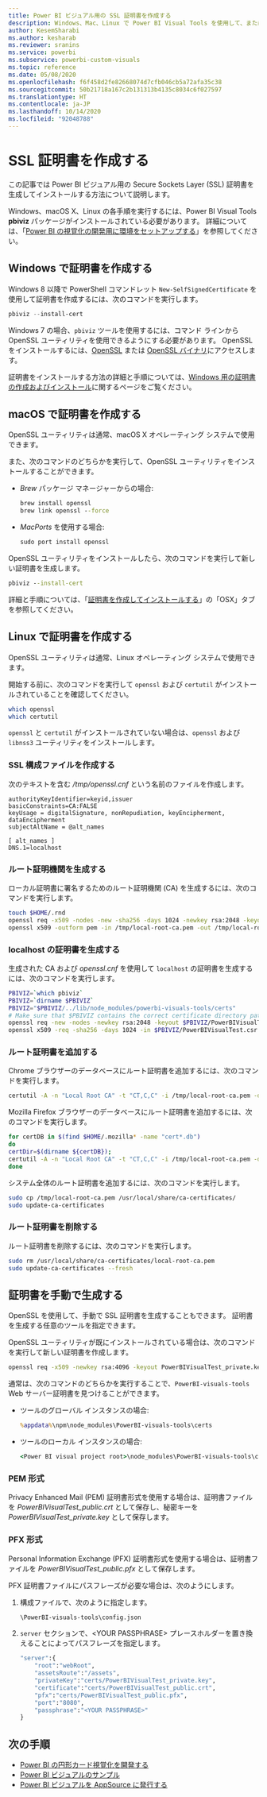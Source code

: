 ```yaml
---
title: Power BI ビジュアル用の SSL 証明書を作成する
description: Windows、Mac、Linux で Power BI Visual Tools を使用して、または手動で、SSL 証明書を生成する方法について説明します。
author: KesemSharabi
ms.author: kesharab
ms.reviewer: sranins
ms.service: powerbi
ms.subservice: powerbi-custom-visuals
ms.topic: reference
ms.date: 05/08/2020
ms.openlocfilehash: f6f458d2fe82668074d7cfb046cb5a72afa35c38
ms.sourcegitcommit: 50b21718a167c2b131313b4135c8034c6f027597
ms.translationtype: HT
ms.contentlocale: ja-JP
ms.lasthandoff: 10/14/2020
ms.locfileid: "92048788"
---
```

# <a name="create-an-ssl-certificate"></a>SSL 証明書を作成する

この記事では Power BI ビジュアル用の Secure Sockets Layer (SSL) 証明書を生成してインストールする方法について説明します。

Windows、macOS X、Linux の各手順を実行するには、Power BI Visual Tools **pbiviz** パッケージがインストールされている必要があります。 詳細については、「[Power BI の視覚化の開発用に環境をセットアップする](./environment-setup.md)」を参照してください。 

## <a name="create-a-certificate-on-windows"></a>Windows で証明書を作成する

Windows 8 以降で PowerShell コマンドレット `New-SelfSignedCertificate` を使用して証明書を作成するには、次のコマンドを実行します。

```powershell
pbiviz --install-cert
```

Windows 7 の場合、`pbiviz` ツールを使用するには、コマンド ラインから OpenSSL ユーティリティを使用できるようにする必要があります。 OpenSSL をインストールするには、[OpenSSL](https://www.openssl.org) または [OpenSSL バイナリ](https://wiki.openssl.org/index.php/Binaries)にアクセスします。

証明書をインストールする方法の詳細と手順については、[Windows 用の証明書の作成およびインストール](./environment-setup.md#create-and-install-a-certificate)に関するページをご覧ください。

## <a name="create-a-certificate-on-macos-x"></a>macOS で証明書を作成する

OpenSSL ユーティリティは通常、macOS X オペレーティング システムで使用できます。

また、次のコマンドのどちらかを実行して、OpenSSL ユーティリティをインストールすることができます。

- *Brew* パッケージ マネージャーからの場合:
  
  ```cmd
  brew install openssl
  brew link openssl --force
  ```

- *MacPorts* を使用する場合:
  
  ```cmd
  sudo port install openssl
  ```

OpenSSL ユーティリティをインストールしたら、次のコマンドを実行して新しい証明書を生成します。

```cmd
pbiviz --install-cert
```

詳細と手順については、「[証明書を作成してインストールする](./environment-setup.md#create-and-install-a-certificate)」の「OSX」タブを参照してください。

## <a name="create-a-certificate-on-linux"></a>Linux で証明書を作成する

OpenSSL ユーティリティは通常、Linux オペレーティング システムで使用できます。

開始する前に、次のコマンドを実行して `openssl` および `certutil` がインストールされていることを確認してください。

```sh
which openssl
which certutil
```

`openssl` と `certutil` がインストールされていない場合は、`openssl` および `libnss3` ユーティリティをインストールします。

### <a name="create-the-ssl-configuration-file"></a>SSL 構成ファイルを作成する

次のテキストを含む */tmp/openssl.cnf* という名前のファイルを作成します。

```
authorityKeyIdentifier=keyid,issuer
basicConstraints=CA:FALSE
keyUsage = digitalSignature, nonRepudiation, keyEncipherment, dataEncipherment
subjectAltName = @alt_names

[ alt_names ]
DNS.1=localhost
```

### <a name="generate-root-certificate-authority"></a>ルート証明機関を生成する

ローカル証明書に署名するためのルート証明機関 (CA) を生成するには、次のコマンドを実行します。

```sh
touch $HOME/.rnd
openssl req -x509 -nodes -new -sha256 -days 1024 -newkey rsa:2048 -keyout /tmp/local-root-ca.key -out /tmp/local-root-ca.pem -subj "/C=US/CN=Local Root CA/O=Local Root CA"
openssl x509 -outform pem -in /tmp/local-root-ca.pem -out /tmp/local-root-ca.crt
```

### <a name="generate-a-certificate-for-localhost"></a>localhost の証明書を生成する 

生成された CA および *openssl.cnf* を使用して `localhost` の証明書を生成するには、次のコマンドを実行します。

```sh
PBIVIZ=`which pbiviz`
PBIVIZ=`dirname $PBIVIZ`
PBIVIZ="$PBIVIZ/../lib/node_modules/powerbi-visuals-tools/certs"
# Make sure that $PBIVIZ contains the correct certificate directory path. ls $PBIVIZ should list 'blank' file.
openssl req -new -nodes -newkey rsa:2048 -keyout $PBIVIZ/PowerBIVisualTest_private.key -out $PBIVIZ/PowerBIVisualTest.csr -subj "/C=US/O=PowerBI Visuals/CN=localhost"
openssl x509 -req -sha256 -days 1024 -in $PBIVIZ/PowerBIVisualTest.csr -CA /tmp/local-root-ca.pem -CAkey /tmp/local-root-ca.key -CAcreateserial -extfile /tmp/openssl.cnf -out $PBIVIZ/PowerBIVisualTest_public.crt
```

### <a name="add-root-certificates"></a>ルート証明書を追加する

Chrome ブラウザーのデータベースにルート証明書を追加するには、次のコマンドを実行します。

```sh
certutil -A -n "Local Root CA" -t "CT,C,C" -i /tmp/local-root-ca.pem -d sql:$HOME/.pki/nssdb
```

Mozilla Firefox ブラウザーのデータベースにルート証明書を追加するには、次のコマンドを実行します。

```sh
for certDB in $(find $HOME/.mozilla* -name "cert*.db")
do
certDir=$(dirname ${certDB});
certutil -A -n "Local Root CA" -t "CT,C,C" -i /tmp/local-root-ca.pem -d sql:${certDir}
done
```

システム全体のルート証明書を追加するには、次のコマンドを実行します。

```sh
sudo cp /tmp/local-root-ca.pem /usr/local/share/ca-certificates/
sudo update-ca-certificates
```

### <a name="remove-root-certificates"></a>ルート証明書を削除する

ルート証明書を削除するには、次のコマンドを実行します。

```sh
sudo rm /usr/local/share/ca-certificates/local-root-ca.pem
sudo update-ca-certificates --fresh
```

## <a name="generate-a-certificate-manually"></a>証明書を手動で生成する

OpenSSL を使用して、手動で SSL 証明書を生成することもできます。 証明書を生成する任意のツールを指定できます。

OpenSSL ユーティリティが既にインストールされている場合は、次のコマンドを実行して新しい証明書を作成します。

```cmd
openssl req -x509 -newkey rsa:4096 -keyout PowerBIVisualTest_private.key -out PowerBIVisualTest_public.crt -days 365
```

通常は、次のコマンドのどちらかを実行することで、`PowerBI-visuals-tools` Web サーバー証明書を見つけることができます。

- ツールのグローバル インスタンスの場合:
  
  ```cmd
  %appdata%\npm\node_modules\PowerBI-visuals-tools\certs
  ```

- ツールのローカル インスタンスの場合:
  
  ```cmd
  <Power BI visual project root>\node_modules\PowerBI-visuals-tools\certs
  ```

### <a name="pem-format"></a>PEM 形式

Privacy Enhanced Mail (PEM) 証明書形式を使用する場合は、証明書ファイルを *PowerBIVisualTest_public.crt* として保存し、秘密キーを *PowerBIVisualTest_private.key* として保存します。

### <a name="pfx-format"></a>PFX 形式

Personal Information Exchange (PFX) 証明書形式を使用する場合は、証明書ファイルを *PowerBIVisualTest_public.pfx* として保存します。

PFX 証明書ファイルにパスフレーズが必要な場合は、次のようにします。

1. 構成ファイルで、次のように指定します。
   
   ```cmd
   \PowerBI-visuals-tools\config.json
   ```
   
1. `server` セクションで、\<YOUR PASSPHRASE> プレースホルダーを置き換えることによってパスフレーズを指定します。

    ```cmd
    "server":{
        "root":"webRoot",
        "assetsRoute":"/assets",
        "privateKey":"certs/PowerBIVisualTest_private.key",
        "certificate":"certs/PowerBIVisualTest_public.crt",
        "pfx":"certs/PowerBIVisualTest_public.pfx",
        "port":"8080",
        "passphrase":"<YOUR PASSPHRASE>"
    }
    ```

## <a name="next-steps"></a>次の手順
- [Power BI の円形カード視覚化を開発する](develop-circle-card.md)
- [Power BI ビジュアルのサンプル](samples.md)
- [Power BI ビジュアルを AppSource に発行する](office-store.md)